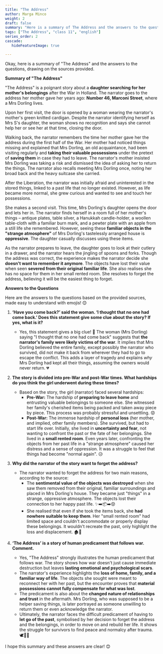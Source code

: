 ```yaml
---
title: "The Address"
author: Marga Minco
weight: 2
draft: false
summary: "Here is a summary of The Address and the answers to the questions, drawing on the sources provided ..."
tags: ["The Address", "class 11", "english"]
series_order: 2
cascade:
   hideFeatureImage: true

---
```



Okay, here is a summary of "The Address" and the answers to the questions, drawing on the sources provided.

**Summary of "The Address"**

"The Address" is a poignant story about a **daughter searching for her mother's belongings** after the War in Holland. The narrator goes to the address her mother gave her years ago: **Number 46, Marconi Street**, where a Mrs Dorling lives.

Upon her first visit, the door is opened by a woman wearing the narrator's mother's green knitted cardigan. Despite the narrator identifying herself as Mrs S's daughter, the woman shows no recognition and says she cannot help her or see her at that time, closing the door.

Walking back, the narrator remembers the time her mother gave her the address during the first half of the War. Her mother had noticed things missing and explained that Mrs Dorling, an old acquaintance, had been visiting regularly and **taking their valuable possessions** under the pretext of **saving them** in case they had to leave. The narrator's mother insisted Mrs Dorling was taking a risk and dismissed the idea of asking her to return the things. The narrator also recalls meeting Mrs Dorling once, noting her broad back and the heavy suitcase she carried.

After the Liberation, the narrator was initially afraid and uninterested in the stored things, linked to a past life that no longer existed. However, as life became more normal, she grew curious and wanted to see and touch her possessions.

She makes a second visit. This time, Mrs Dorling's daughter opens the door and lets her in. The narrator finds herself in a room full of her mother's things – antique plates, table silver, a Hanukkah candle-holder, a woollen table-cloth with a familiar burn mark, and a pewter plate with an apple from a still life she remembered. However, seeing these **familiar objects in the "strange atmosphere"** of Mrs Dorling's tastelessly arranged house is **oppressive**. The daughter casually discusses using these items.

As the narrator prepares to leave, the daughter goes to look at their cutlery in a drawer, and the narrator hears the jingling of spoons and forks. Though the address was correct, the experience makes the narrator decide she **doesn't want to remember it anymore**. The objects have lost their value when seen **severed from their original familiar life**. She also realises she has no space for them in her small rented room. She resolves to forget the address, believing it will be the easiest thing to forget.

**Answers to the Questions**

Here are the answers to the questions based on the provided sources, made easy to understand with emojis! 😊

1.  **‘Have you come back?’ said the woman. ‘I thought that no one had come back.’ Does this statement give some clue about the story? If yes, what is it?**
    *   Yes, this statement gives a big clue! 🤔 The woman (Mrs Dorling) saying "I thought that no one had come back" suggests that **the narrator's family were likely victims of the war**. It implies that Mrs Dorling believed the entire family, except possibly the narrator who survived, did not make it back from wherever they had to go to escape the conflict. This adds a layer of tragedy and explains *why* Mrs Dorling had kept all their things, assuming the owners would never return. 💔

2.  **The story is divided into pre-War and post-War times. What hardships do you think the girl underwent during these times?**
    *   Based on the story, the girl (narrator) faced several hardships:
        *   **Pre-War:** The hardship of **preparing to leave home** and entrusting valuable belongings to someone else. She witnessed her family's cherished items being packed and taken away piece by piece. This process was probably stressful and unsettling. 😟
        *   **Post-War:** The immense hardship of **personal loss** (her mother, and implied, other family members). She survived, but had to start life over. Initially, she lived in **uncertainty and fear**, not wanting to confront the past or the fate of her belongings. She lived in a **small rented room**. Even years later, confronting the objects from her past life in a "strange atmosphere" caused her distress and a sense of oppression. It was a struggle to feel that things had become "normal again". 😥

3.  **Why did the narrator of the story want to forget the address?**
    *   The narrator wanted to forget the address for two main reasons, according to the source:
        *   The **sentimental value of the objects was destroyed** when she saw them removed from their original, familiar surroundings and placed in Mrs Dorling's house. They became just "things" in a strange, oppressive atmosphere. The objects lost their connection to her happy past life. ✨➡️📦➡️😟
        *   She realised that even if she took the items back, she **had nowhere suitable to keep them**. Her "small rented room" had limited space and couldn't accommodate or properly display these belongings. It wouldn't recreate the past, only highlight the loss and displacement. 🏚️🤏

4.  **‘The Address’ is a story of human predicament that follows war. Comment.**
    *   Yes, "The Address" strongly illustrates the human predicament that follows war. The story shows how war doesn't just cause immediate destruction but leaves **lasting emotional and psychological scars**.
    *   The narrator's experience highlights the **loss of home, family, and a familiar way of life**. The objects she sought were meant to reconnect her with her past, but the encounter proves that **material possessions cannot fully compensate for what was lost**.
    *   The predicament is also about the **changed nature of relationships and trust** in the aftermath. Mrs Dorling, who was supposed to be a helper saving things, is later portrayed as someone unwilling to return them or even acknowledge the narrator.
    *   Ultimately, the narrator faces the difficult predicament of having to **let go of the past**, symbolised by her decision to forget the address and the belongings, in order to move on and rebuild her life. It shows the struggle for survivors to find peace and normalcy after trauma. 🕊️🚶‍♀️

I hope this summary and these answers are clear! 😊